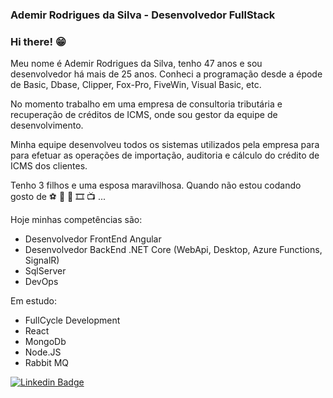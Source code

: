 ### Ademir Rodrigues da Silva - Desenvolvedor FullStack

<!--
**AdemirSJRP/AdemirSJRP** is a ✨ _special_ ✨ repository because its `README.md` (this file) appears on your GitHub profile.

Here are some ideas to get you started:

- 🔭 I’m currently working on ...
- 🌱 I’m currently learning ...
- 👯 I’m looking to collaborate on ...
- 🤔 I’m looking for help with ...
- 💬 Ask me about ...
- 📫 How to reach me: ...
- 😄 Pronouns: ...
- ⚡ Fun fact: ...
-->

### Hi there! 😁

Meu nome é Ademir Rodrigues da Silva, tenho 47 anos e sou desenvolvedor há mais de 25 anos. Conheci a programação desde a épode de Basic, Dbase, Clipper, Fox-Pro, FiveWin, Visual Basic, etc.

No momento trabalho em uma empresa de consultoria tributária e recuperação de créditos de ICMS, onde sou gestor da equipe de desenvolvimento.

Minha equipe desenvolveu todos os sistemas utilizados pela empresa para para efetuar as operações de importação, auditoria e cálculo do crédito de ICMS dos clientes.


Tenho 3 filhos e uma esposa maravilhosa. Quando não estou codando gosto de ⚽️  🍺  🎵 🎞️ 📺 ...

Hoje minhas competências são:

- Desenvolvedor FrontEnd Angular
- Desenvolvedor BackEnd .NET Core (WebApi, Desktop, Azure Functions, SignalR)
- SqlServer
- DevOps

Em estudo:

- FullCycle Development 
- React
- MongoDb
- Node.JS
- Rabbit MQ


[![Linkedin Badge](https://img.shields.io/badge/-LinkedIn-blue?style=flat-square&logo=Linkedin&logoColor=white&link=https://www.linkedin.com/in/ademir-rodrigues-da-silva-517a0b65/)](https://www.linkedin.com/in/ademir-rodrigues-da-silva-517a0b65/)
